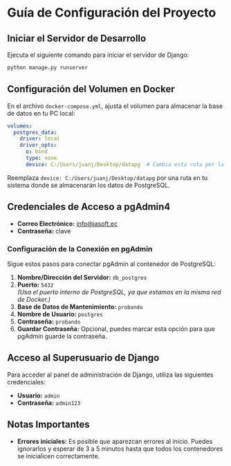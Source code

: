 
# Guía de Configuración del Proyecto

## Iniciar el Servidor de Desarrollo

Ejecuta el siguiente comando para iniciar el servidor de Django:
```bash
python manage.py runserver
```

## Configuración del Volumen en Docker

En el archivo `docker-compose.yml`, ajusta el volumen para almacenar la base de datos en tu PC local:

```yaml
volumes:
  postgres_data:
    driver: local
    driver_opts:
      o: bind
      type: none
      device: C:/Users/juanj/Desktop/datapg  # Cambia esta ruta por la que desees en tu PC
```

Reemplaza `device: C:/Users/juanj/Desktop/datapg` por una ruta en tu sistema donde se almacenarán los datos de PostgreSQL.

## Credenciales de Acceso a pgAdmin4

- **Correo Electrónico:** info@jasoft.ec  
- **Contraseña:** clave  

### Configuración de la Conexión en pgAdmin

Sigue estos pasos para conectar pgAdmin al contenedor de PostgreSQL:

1. **Nombre/Dirección del Servidor:** `db_postgres`
2. **Puerto:** `5432`  
   *(Usa el puerto interno de PostgreSQL, ya que estamos en la misma red de Docker.)*
3. **Base de Datos de Mantenimiento:** `probando`
4. **Nombre de Usuario:** `postgres`
5. **Contraseña:** `probando`
6. **Guardar Contraseña:** Opcional, puedes marcar esta opción para que pgAdmin guarde la contraseña.

## Acceso al Superusuario de Django

Para acceder al panel de administración de Django, utiliza las siguientes credenciales:

- **Usuario:** `admin`
- **Contraseña:** `admin123`

## Notas Importantes

- **Errores iniciales:** Es posible que aparezcan errores al inicio. Puedes ignorarlos y esperar de 3 a 5 minutos hasta que todos los contenedores se inicialicen correctamente.
